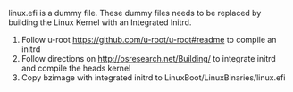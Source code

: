 
linux.efi is a dummy file.
These dummy files needs to be replaced by building the Linux Kernel with an Integrated Initrd.

1.  Follow u-root https://github.com/u-root/u-root#readme to compile an initrd
2.  Follow directions on http://osresearch.net/Building/ to integrate initrd and compile the heads kernel
3.  Copy bzimage with integrated initrd to LinuxBoot/LinuxBinaries/linux.efi

